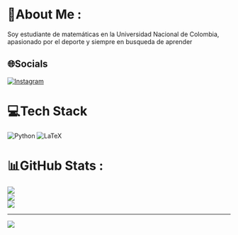 # 💫About Me :
Soy estudiante de matemáticas en la Universidad Nacional de Colombia, apasionado por el deporte y siempre en busqueda de aprender

## 🌐Socials
[![Instagram](https://img.shields.io/badge/Instagram-%23E4405F.svg?logo=Instagram&logoColor=white)](https://instagram.com/mateinbedoya) 

# 💻Tech Stack
![Python](https://img.shields.io/badge/python-3670A0?style=for-the-badge&logo=python&logoColor=ffdd54) ![LaTeX](https://img.shields.io/badge/latex-%23008080.svg?style=for-the-badge&logo=latex&logoColor=white)
# 📊GitHub Stats :
![](https://github-readme-stats.vercel.app/api?username=mateinbedoya&theme=maroongold&hide_border=false&include_all_commits=false&count_private=true)<br/>
![](https://github-readme-streak-stats.herokuapp.com/?user=mateinbedoya&theme=maroongold&hide_border=false)<br/>
![](https://github-readme-stats.vercel.app/api/top-langs/?username=mateinbedoya&theme=maroongold&hide_border=false&include_all_commits=false&count_private=true&layout=compact)

---
[![](https://visitcount.itsvg.in/api?id=mateinbedoya&icon=0&color=0)](https://visitcount.itsvg.in)

